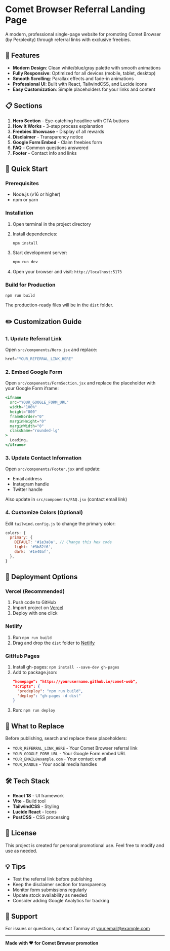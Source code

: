 # Comet Browser Referral Landing Page

A modern, professional single-page website for promoting Comet Browser (by Perplexity) through referral links with exclusive freebies.

## 🎨 Features

- **Modern Design**: Clean white/blue/gray palette with smooth animations
- **Fully Responsive**: Optimized for all devices (mobile, tablet, desktop)
- **Smooth Scrolling**: Parallax effects and fade-in animations
- **Professional UI**: Built with React, TailwindCSS, and Lucide icons
- **Easy Customization**: Simple placeholders for your links and content

## 📋 Sections

1. **Hero Section** - Eye-catching headline with CTA buttons
2. **How It Works** - 3-step process explanation
3. **Freebies Showcase** - Display of all rewards
4. **Disclaimer** - Transparency notice
5. **Google Form Embed** - Claim freebies form
6. **FAQ** - Common questions answered
7. **Footer** - Contact info and links

## 🚀 Quick Start

### Prerequisites

- Node.js (v16 or higher)
- npm or yarn

### Installation

1. Open terminal in the project directory
2. Install dependencies:
   ```bash
   npm install
   ```

3. Start development server:
   ```bash
   npm run dev
   ```

4. Open your browser and visit: `http://localhost:5173`

### Build for Production

```bash
npm run build
```

The production-ready files will be in the `dist` folder.

## ✏️ Customization Guide

### 1. Update Referral Link

Open `src/components/Hero.jsx` and replace:
```jsx
href="YOUR_REFERRAL_LINK_HERE"
```

### 2. Embed Google Form

Open `src/components/FormSection.jsx` and replace the placeholder with your Google Form iframe:
```jsx
<iframe 
  src="YOUR_GOOGLE_FORM_URL" 
  width="100%" 
  height="800" 
  frameBorder="0" 
  marginHeight="0" 
  marginWidth="0"
  className="rounded-lg"
>
  Loading…
</iframe>
```

### 3. Update Contact Information

Open `src/components/Footer.jsx` and update:
- Email address
- Instagram handle
- Twitter handle

Also update in `src/components/FAQ.jsx` (contact email link)

### 4. Customize Colors (Optional)

Edit `tailwind.config.js` to change the primary color:
```js
colors: {
  primary: {
    DEFAULT: '#1e3a8a', // Change this hex code
    light: '#3b82f6',
    dark: '#1e40af',
  },
}
```

## 📱 Deployment Options

### Vercel (Recommended)
1. Push code to GitHub
2. Import project on [Vercel](https://vercel.com)
3. Deploy with one click

### Netlify
1. Run `npm run build`
2. Drag and drop the `dist` folder to [Netlify](https://netlify.com)

### GitHub Pages
1. Install gh-pages: `npm install --save-dev gh-pages`
2. Add to package.json:
   ```json
   "homepage": "https://yourusername.github.io/comet-web",
   "scripts": {
     "predeploy": "npm run build",
     "deploy": "gh-pages -d dist"
   }
   ```
3. Run: `npm run deploy`

## 🎯 What to Replace

Before publishing, search and replace these placeholders:

- `YOUR_REFERRAL_LINK_HERE` - Your Comet Browser referral link
- `YOUR_GOOGLE_FORM_URL` - Your Google Form embed URL
- `YOUR_EMAIL@example.com` - Your contact email
- `YOUR_HANDLE` - Your social media handles

## 🛠️ Tech Stack

- **React 18** - UI framework
- **Vite** - Build tool
- **TailwindCSS** - Styling
- **Lucide React** - Icons
- **PostCSS** - CSS processing

## 📄 License

This project is created for personal promotional use. Feel free to modify and use as needed.

## 💡 Tips

- Test the referral link before publishing
- Keep the disclaimer section for transparency
- Monitor form submissions regularly
- Update stock availability as needed
- Consider adding Google Analytics for tracking

## 🤝 Support

For issues or questions, contact Tanmay at your.email@example.com

---

**Made with ❤️ for Comet Browser promotion**
